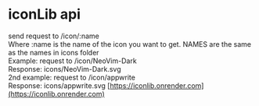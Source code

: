# iconLib api
send request to /icon/:name
<br>
Where :name is the name of the icon you want to get. NAMES are the same as the names in icons folder
<br>
Example: request to /icon/NeoVim-Dark
<br>
Response: icons/NeoVim-Dark.svg
<br>
2nd example: request to /icon/appwrite
<br>
Response: icons/appwrite.svg
[https://iconlib.onrender.com](https://iconlib.onrender.com)
